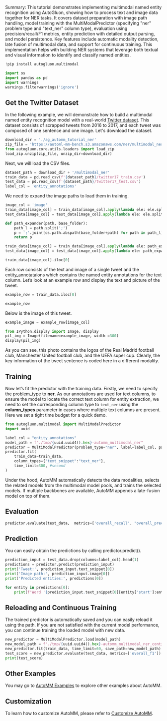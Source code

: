 Summary: This tutorial demonstrates implementing multimodal named entity recognition using AutoGluon, showing how to process text and image data together for NER tasks. It covers dataset preparation with image path handling, model training with the MultiModalPredictor (specifying "ner" problem type and "text_ner" column type), evaluation using precision/recall/F1 metrics, entity prediction with detailed output parsing, and model persistence. Key features include automatic modality detection, late fusion of multimodal data, and support for continuous training. This implementation helps with building NER systems that leverage both textual and visual information to identify and classify named entities.

```python
!pip install autogluon.multimodal

```


```python
import os
import pandas as pd
import warnings
warnings.filterwarnings('ignore')
```

## Get the Twitter Dataset
In the following example, we will demonstrate how to build a multimodal named entity recognition model with a real-world [Twitter dataset](https://github.com/jefferyYu/UMT/tree/master).
This dataset consists of scrapped tweets from 2016 to 2017, and each tweet was composed of one sentence and one image. Let's download the dataset.


```python
download_dir = './ag_automm_tutorial_ner'
zip_file = 'https://automl-mm-bench.s3.amazonaws.com/ner/multimodal_ner.zip'
from autogluon.core.utils.loaders import load_zip
load_zip.unzip(zip_file, unzip_dir=download_dir)
```

Next, we will load the CSV files.


```python
dataset_path = download_dir + '/multimodal_ner'
train_data = pd.read_csv(f'{dataset_path}/twitter17_train.csv')
test_data = pd.read_csv(f'{dataset_path}/twitter17_test.csv')
label_col = 'entity_annotations'
```

We need to expand the image paths to load them in training.


```python
image_col = 'image'
train_data[image_col] = train_data[image_col].apply(lambda ele: ele.split(';')[0]) # Use the first image for a quick tutorial
test_data[image_col] = test_data[image_col].apply(lambda ele: ele.split(';')[0])

def path_expander(path, base_folder):
	path_l = path.split(';')
	p = ';'.join([os.path.abspath(base_folder+path) for path in path_l])
	return p

train_data[image_col] = train_data[image_col].apply(lambda ele: path_expander(ele, base_folder=dataset_path))
test_data[image_col] = test_data[image_col].apply(lambda ele: path_expander(ele, base_folder=dataset_path))

train_data[image_col].iloc[0]
```

Each row consists of the text and image of a single tweet and the entity_annotataions which contains the named entity annotations for the text column.
Let’s look at an example row and display the text and picture of the tweet.


```python
example_row = train_data.iloc[0]

example_row
```

Below is the image of this tweet.


```python
example_image = example_row[image_col]

from IPython.display import Image, display
pil_img = Image(filename=example_image, width =300)
display(pil_img)
```

As you can see, this photo contains the logos of the Real Madrid football club, Manchester United football club, and the UEFA super cup. Clearly, the key information of the tweet sentence is coded here in a different modality.

## Training
Now let’s fit the predictor with the training data.
Firstly, we need to specify the problem_type to **ner**. 
As our annotations are used for text columns, to ensure the model to locate the correct text column for entity extraction, 
we need to set the corresponding column type to `text_ner` using the **column_types** parameter in cases where multiple text columns are present.
Here we set a tight time budget for a quick demo.


```python
from autogluon.multimodal import MultiModalPredictor
import uuid

label_col = "entity_annotations"
model_path = f"./tmp/{uuid.uuid4().hex}-automm_multimodal_ner"
predictor = MultiModalPredictor(problem_type="ner", label=label_col, path=model_path)
predictor.fit(
	train_data=train_data,
	column_types={"text_snippet":"text_ner"},
	time_limit=300, #second
)
```

Under the hood, AutoMM automatically detects the data modalities, selects the related models from the multimodal model pools, and trains the selected models.
If multiple backbones are available, AutoMM appends a late-fusion model on top of them.

## Evaluation


```python
predictor.evaluate(test_data,  metrics=['overall_recall', "overall_precision", "overall_f1"])
```

## Prediction

You can easily obtain the predictions by calling predictor.predict().


```python
prediction_input = test_data.drop(columns=label_col).head(1)
predictions = predictor.predict(prediction_input)
print('Tweet:', prediction_input.text_snippet[0])
print('Image path:', prediction_input.image[0])
print('Predicted entities:', predictions[0])

for entity in predictions[0]:
	print(f"Word '{prediction_input.text_snippet[0][entity['start']:entity['end']]}' belongs to group: {entity['entity_group']}")
```

## Reloading and Continuous Training

The trained predictor is automatically saved and you can easily reload it using the path.
If you are not satisfied with the current model performance, you can continue training the loaded model with new data.


```python
new_predictor = MultiModalPredictor.load(model_path)
new_model_path = f"./tmp/{uuid.uuid4().hex}-automm_multimodal_ner_continue_train"
new_predictor.fit(train_data, time_limit=60, save_path=new_model_path)
test_score = new_predictor.evaluate(test_data, metrics=['overall_f1'])
print(test_score)
```

## Other Examples

You may go to [AutoMM Examples](https://github.com/autogluon/autogluon/tree/master/examples/automm) to explore other examples about AutoMM.

## Customization
To learn how to customize AutoMM, please refer to [Customize AutoMM](../advanced_topics/customization.ipynb).
